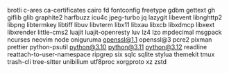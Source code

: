 brotli
c-ares
ca-certificates
cairo
fd
fontconfig
freetype
gdbm
gettext
gh
giflib
glib
graphite2
harfbuzz
icu4c
jpeg-turbo
jq
lazygit
libevent
libnghttp2
libpng
libtermkey
libtiff
libuv
libvterm
libx11
libxau
libxcb
libxdmcp
libxext
libxrender
little-cms2
luajit
luajit-openresty
luv
lz4
lzo
mpdecimal
msgpack
ncurses
neovim
node
oniguruma
openssl@1.1
openssl@3
pcre2
pixman
prettier
python-psutil
python@3.10
python@3.11
python@3.12
readline
reattach-to-user-namespace
ripgrep
six
sqlc
sqlite
stylua
themekit
tmux
trash-cli
tree-sitter
unibilium
utf8proc
xorgproto
xz
zstd
